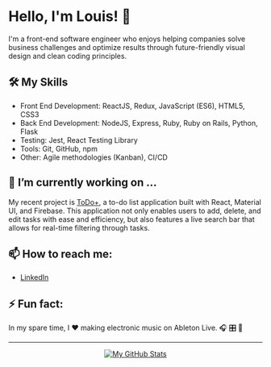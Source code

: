 # Hello, I'm Louis! 👋

I'm a front-end software engineer who enjoys helping companies solve business challenges and optimize results through future-friendly visual design and clean coding principles.

## 🛠️ My Skills

- Front End Development: ReactJS, Redux, JavaScript (ES6), HTML5, CSS3
- Back End Development: NodeJS, Express, Ruby, Ruby on Rails, Python, Flask
- Testing: Jest, React Testing Library
- Tools: Git, GitHub, npm
- Other: Agile methodologies (Kanban), CI/CD

## 🔭 I’m currently working on ...

My recent project is [ToDo+](https://viewsdevelop.github.io/to-do-plus/), a to-do list application built with React, Material UI, and Firebase. This application not only enables users to add, delete, and edit tasks with ease and efficiency, but also features a live search bar that allows for real-time filtering through tasks.

## 📫 How to reach me:

- [LinkedIn](https://www.linkedin.com/in/lmmedina/)

## ⚡ Fun fact:

In my spare time, I ❤️ making electronic music on Ableton Live. 🎧 🎛️ 📀 

---

<div align="center">

[![My GitHub Stats](https://github-readme-stats.vercel.app/api?username=viewsdevelop&show_icons=true&theme=react)](https://github.com/anuraghazra/github-readme-stats)

</div>
